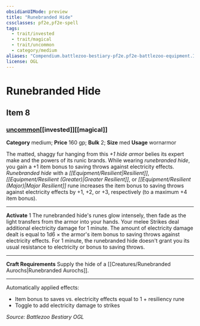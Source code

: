 ```yaml
---
obsidianUIMode: preview
title: "Runebranded Hide"
cssclasses: pf2e,pf2e-spell
tags:
  - trait/invested
  - trait/magical
  - trait/uncommon
  - category/medium
aliases: "Compendium.battlezoo-bestiary-pf2e.pf2e-battlezoo-equipment.Item.nI65dJNWPGsZNzGV"
license: OGL
---
```

# Runebranded Hide
## Item 8
### [uncommon](uncommon "Uncommon Rarity Trait")[[invested]][[magical]]

**Category** medium; 
**Price** 160 gp; 
**Bulk** 2; **Size** med
**Usage** wornarmor

The matted, shaggy fur hanging from this _+1 hide armor_ belies its expert make and the powers of its runic brands. While wearing _runebranded hide_, you gain a +1 item bonus to saving throws against electricity effects. _Runebranded hide_ with a _[[Equipment/Resilient|Resilient]]_, _[[Equipment/Resilient (Greater)|Greater Resilient]]_, or _[[Equipment/Resilient (Major)|Major Resilient]]_ rune increases the item bonus to saving throws against electricity effects by +1, +2, or +3, respectively (to a maximum +4 item bonus).

* * *

**Activate** 1 The runebranded hide's runes glow intensely, then fade as the light transfers from the armor into your hands. Your melee Strikes deal additional electricity damage for 1 minute. The amount of electricity damage dealt is equal to 1d6 × the armor's item bonus to saving throws against electricity effects. For 1 minute, the runebranded hide doesn't grant you its usual resistance to electricity or bonus to saving throws.

* * *

**Craft Requirements** Supply the hide of a [[Creatures/Runebranded Aurochs|Runebranded Aurochs]].

* * *

Automatically applied effects:

*   Item bonus to saves vs. electricity effects equal to 1 + resiliency rune
*   Toggle to add electricity damage to strikes

*Source: Battlezoo Bestiary*
*OGL*